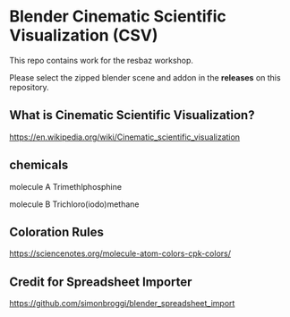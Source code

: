 # Blender Cinematic Scientific Visualization (CSV)


This repo contains work for the resbaz workshop.

Please select the zipped blender scene and addon in the **releases** on this repository.
## What is Cinematic Scientific Visualization?

https://en.wikipedia.org/wiki/Cinematic_scientific_visualization

## chemicals
molecule A Trimethlphosphine

molecule B Trichloro(iodo)methane 

## Coloration Rules
https://sciencenotes.org/molecule-atom-colors-cpk-colors/

## Credit for Spreadsheet Importer
https://github.com/simonbroggi/blender_spreadsheet_import
